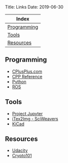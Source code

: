 Title: Links
Date: 2019-06-30

| Index                       |
|-----------------------------|
| [Programming](#programming) |
| [Tools](#tools)             |
| [Resources](#resources)     |



<a name='programming'></a>
Programming
------------------------------------------------------------------------------------------------------------------------
* [CPlusPlus.com](https://www.cplusplus.com)
* [CPP Reference](https://cppreference.com)
* [Python](https://python.org)
* [ROS](https://ros.org)


<a name='tools'></a>
Tools
------------------------------------------------------------------------------------------------------------------------
* [Project Jupyter](https://jupyter.org)
* [iTex2Img - SciWeavers](http://www.sciweavers.org/free-online-latex-equation-editor)
* [KiCad](https://kicad-pcb.org)


<a name='resources'></a>
Resources
------------------------------------------------------------------------------------------------------------------------
* [Udacity](https://udacity.com)
* [Crypto101](https://www.crypto101.io)
